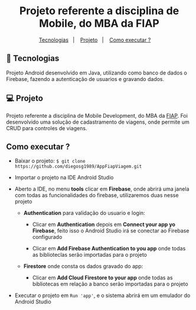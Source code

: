 <h1 align="center">Projeto referente a disciplina de Mobile, do MBA da FIAP</h1>

<p align="center">
  <a href="#-tecnologias">Tecnologias</a>&nbsp;&nbsp;&nbsp;|&nbsp;&nbsp;&nbsp;
  <a href="#-projeto">Projeto</a>&nbsp;&nbsp;&nbsp;|&nbsp;&nbsp;&nbsp;
  <a href="#-executar">Como executar ?</a>&nbsp;&nbsp;&nbsp;&nbsp;&nbsp;&nbsp;
</p>

## :rocket: Tecnologias
 
Projeto Android desenvolvido em Java, utilizando como banco de dados o Firebase, fazendo a autenticação de usuarios e gravando dados.
 
## 💻 Projeto
 
Projeto referente a disciplina de Mobile Development, do MBA da [FIAP](https://www.fiap.com.br/mba/mba-em-full-stack-developer-microservices-cloud-e-iot/).
Foi desenvolvido uma solução de cadastramento de viagens, onde permite um CRUD para controles de viagens.
 
## Como executar ?

- Baixar o projeto: `$ git clone https://github.com/diegosg1989/AppFiapViagem.git`

- Importar o projeto na IDE Android Studio

- Aberto a IDE, no menu **tools** clicar em **Firebase**, onde abrirá uma janela com todas as funcionalidades do firebase, utilizaremos duas nesse projeto

  - **Authentication** para validação do usuario e login:
  
    - Clicar em **Authentication** depois em **Connect your app yo Firebase**, feito isso o Android Studio irá se conectar ao Firebase configurado

    - Clicar em **Add Firebase Authentication to you app** onde todas as biblioteclas serão importadas para o projeto

  - **Firestore** onde consta os dados gravado do app:
  
    - Clicar em **Add Cloud Firestore to your app** onde todas as bibliotecas em relação a banco serão importadas para o projeto

- Executar o projeto em `Run 'app'`, e o sistema abrirá em um emulador do Android Studio
